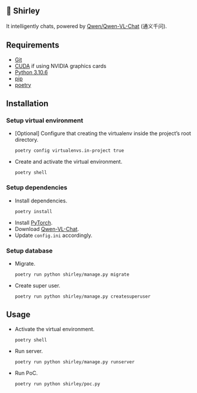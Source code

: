 ## 🦈 Shirley

It intelligently chats, powered by [Qwen/Qwen-VL-Chat](https://huggingface.co/Qwen/Qwen-VL-Chat) (通义千问).

## Requirements

- [Git](https://git-scm.com/)
- [CUDA](https://developer.nvidia.com/cuda-toolkit) if using NVIDIA graphics cards
- [Python 3.10.6](https://www.python.org/downloads/release/python-3106/)
- [pip](https://pypi.org/project/pip/)
- [poetry](https://python-poetry.org/)

## Installation

### Setup virtual environment

- [Optional] Configure that creating the virtualenv inside the project’s root directory.
  ```
  poetry config virtualenvs.in-project true
  ```
- Create and activate the virtual environment.
  ```
  poetry shell
  ```

### Setup dependencies

- Install dependencies.
  ```
  poetry install
  ```
- Install [PyTorch](https://pytorch.org/get-started/locally/).
- Download [Qwen-VL-Chat](https://huggingface.co/Qwen/Qwen-VL-Chat).
- Update `config.ini` accordingly.

### Setup database

- Migrate.
  ```
  poetry run python shirley/manage.py migrate
  ```
- Create super user.
  ```
  poetry run python shirley/manage.py createsuperuser
  ```

## Usage

- Activate the virtual environment.
  ```
  poetry shell
  ```
- Run server.
  ```
  poetry run python shirley/manage.py runserver
  ```
- Run PoC.
  ```
  poetry run python shirley/poc.py
  ```
